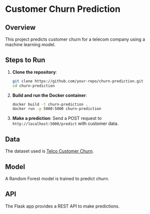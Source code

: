 # Customer Churn Prediction

## Overview
This project predicts customer churn for a telecom company using a machine learning model.

## Steps to Run

1. **Clone the repository**:
    ```sh
    git clone https://github.com/your-repo/churn-prediction.git
    cd churn-prediction
    ```

2. **Build and run the Docker container**:
    ```sh
    docker build -t churn-prediction .
    docker run -p 5000:5000 churn-prediction
    ```

3. **Make a prediction**:
    Send a POST request to `http://localhost:5000/predict` with customer data.

## Data
The dataset used is [Telco Customer Churn](https://www.kaggle.com/blastchar/telco-customer-churn).

## Model
A Random Forest model is trained to predict churn.

## API
The Flask app provides a REST API to make predictions.
